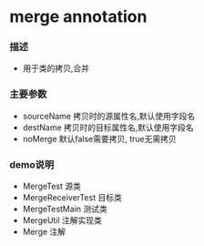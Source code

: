 # merge annotation
### 描述
- 用于类的拷贝,合并
### 主要参数
- sourceName 拷贝时的源属性名,默认使用字段名
- destName 拷贝时的目标属性名,默认使用字段名
- noMerge 默认false需要拷贝, true无需拷贝

### demo说明
- MergeTest 源类
- MergeReceiverTest 目标类
- MergeTestMain 测试类
- MergeUtil 注解实现类
- Merge 注解
